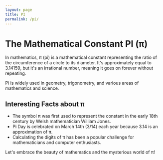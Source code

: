 ```yaml
---
layout: page
title: PI
permalink: /pi/
---
```


# The Mathematical Constant PI (π)

In mathematics, π (pi) is a mathematical constant representing the ratio of the circumference of a circle to its diameter. It's approximately equal to 3.14159, but it's an irrational number, meaning it goes on forever without repeating.

Pi is widely used in geometry, trigonometry, and various areas of mathematics and science.

## Interesting Facts about π

- The symbol π was first used to represent the constant in the early 18th century by Welsh mathematician William Jones.
- Pi Day is celebrated on March 14th (3/14) each year because 3.14 is an approximation of π.
- Calculating the digits of π has been a popular challenge for mathematicians and computer enthusiasts.

Let's embrace the beauty of mathematics and the mysterious world of π!
